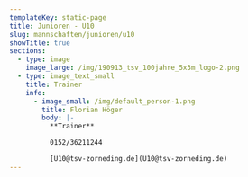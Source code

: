 ```yaml
---
templateKey: static-page
title: Junioren - U10
slug: mannschaften/junioren/u10
showTitle: true
sections:
  - type: image
    image_large: /img/190913_tsv_100jahre_5x3m_logo-2.png
  - type: image_text_small
    title: Trainer
    info:
      - image_small: /img/default_person-1.png
        title: Florian Höger
        body: |-
          **Trainer**

          0152/36211244

          [U10@tsv-zorneding.de](U10@tsv-zorneding.de)
---
```

